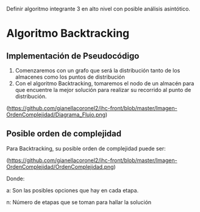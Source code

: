Definir algoritmo integrante 3 en alto nivel con posible análisis asintótico.

# Algoritmo Backtracking

## Implementación de Pseudocódigo

1. Comenzaremos con un grafo que será la distribución tanto de los almacenes como los puntos de distribución
2. Con el algoritmo Backtracking, tomaremos el nodo de un almacén para que encuentre la mejor solución para realizar su recorrido al punto de distribución.

(https://github.com/gianellacoronel2/ihc-front/blob/master/Imagen-OrdenComplejidad/Diagrama_Flujo.png)


## Posible orden de complejidad

Para Backtracking, su posible orden de complejidad puede ser:

(https://github.com/gianellacoronel2/ihc-front/blob/master/Imagen-OrdenComplejidad/OrdenComplejidad.png)

Donde:

a: Son las posibles opciones que hay en cada etapa.

n: Número de etapas que se toman para hallar la solución
